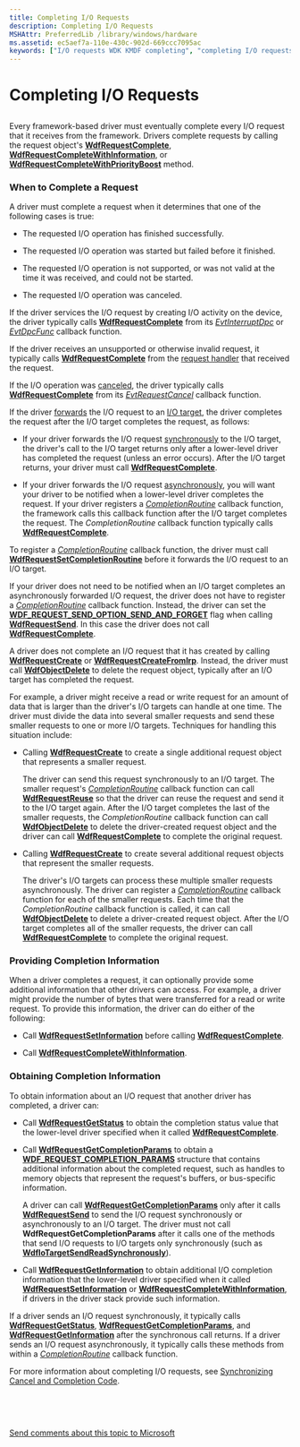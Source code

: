 ```yaml
---
title: Completing I/O Requests
description: Completing I/O Requests
MSHAttr: PreferredLib /library/windows/hardware
ms.assetid: ec5aef7a-110e-430c-902d-669ccc7095ac
keywords: ["I/O requests WDK KMDF completing", "completing I/O requests WDK KMDF", "request processing WDK KMDF completing requests", "status information WDK KMDF completing I/O requests"]
---
```


# Completing I/O Requests


## <a href="" id="ddk-completing-i-o-requests-df"></a>


Every framework-based driver must eventually complete every I/O request that it receives from the framework. Drivers complete requests by calling the request object's [**WdfRequestComplete**](https://msdn.microsoft.com/library/windows/hardware/ff549945), [**WdfRequestCompleteWithInformation**](https://msdn.microsoft.com/library/windows/hardware/ff549948), or [**WdfRequestCompleteWithPriorityBoost**](https://msdn.microsoft.com/library/windows/hardware/ff549949) method.

### When to Complete a Request

A driver must complete a request when it determines that one of the following cases is true:

-   The requested I/O operation has finished successfully.

-   The requested I/O operation was started but failed before it finished.

-   The requested I/O operation is not supported, or was not valid at the time it was received, and could not be started.

-   The requested I/O operation was canceled.

If the driver services the I/O request by creating I/O activity on the device, the driver typically calls [**WdfRequestComplete**](https://msdn.microsoft.com/library/windows/hardware/ff549945) from its [*EvtInterruptDpc*](https://msdn.microsoft.com/library/windows/hardware/ff541721) or [*EvtDpcFunc*](https://msdn.microsoft.com/library/windows/hardware/ff541683) callback function.

If the driver receives an unsupported or otherwise invalid request, it typically calls [**WdfRequestComplete**](https://msdn.microsoft.com/library/windows/hardware/ff549945) from the [request handler](request-handlers.md) that received the request.

If the I/O operation was [canceled](canceling-i-o-requests.md), the driver typically calls [**WdfRequestComplete**](https://msdn.microsoft.com/library/windows/hardware/ff549945) from its [*EvtRequestCancel*](https://msdn.microsoft.com/library/windows/hardware/ff541817) callback function.

If the driver [forwards](forwarding-i-o-requests.md) the I/O request to an [I/O target](using-i-o-targets.md), the driver completes the request after the I/O target completes the request, as follows:

-   If your driver forwards the I/O request [synchronously](sending-i-o-requests-synchronously.md) to the I/O target, the driver's call to the I/O target returns only after a lower-level driver has completed the request (unless an error occurs). After the I/O target returns, your driver must call [**WdfRequestComplete**](https://msdn.microsoft.com/library/windows/hardware/ff549945).

-   If your driver forwards the I/O request [asynchronously](sending-i-o-requests-asynchronously.md), you will want your driver to be notified when a lower-level driver completes the request. If your driver registers a [*CompletionRoutine*](https://msdn.microsoft.com/library/windows/hardware/ff540745) callback function, the framework calls this callback function after the I/O target completes the request. The *CompletionRoutine* callback function typically calls [**WdfRequestComplete**](https://msdn.microsoft.com/library/windows/hardware/ff549945).

To register a [*CompletionRoutine*](https://msdn.microsoft.com/library/windows/hardware/ff540745) callback function, the driver must call [**WdfRequestSetCompletionRoutine**](https://msdn.microsoft.com/library/windows/hardware/ff550030) before it forwards the I/O request to an I/O target.

If your driver does not need to be notified when an I/O target completes an asynchronously forwarded I/O request, the driver does not have to register a [*CompletionRoutine*](https://msdn.microsoft.com/library/windows/hardware/ff540745) callback function. Instead, the driver can set the [**WDF\_REQUEST\_SEND\_OPTION\_SEND\_AND\_FORGET**](https://msdn.microsoft.com/library/windows/hardware/ff552493) flag when calling [**WdfRequestSend**](https://msdn.microsoft.com/library/windows/hardware/ff550027). In this case the driver does not call [**WdfRequestComplete**](https://msdn.microsoft.com/library/windows/hardware/ff549945).

A driver does not complete an I/O request that it has created by calling [**WdfRequestCreate**](https://msdn.microsoft.com/library/windows/hardware/ff549951) or [**WdfRequestCreateFromIrp**](https://msdn.microsoft.com/library/windows/hardware/ff549953). Instead, the driver must call [**WdfObjectDelete**](https://msdn.microsoft.com/library/windows/hardware/ff548734) to delete the request object, typically after an I/O target has completed the request.

For example, a driver might receive a read or write request for an amount of data that is larger than the driver's I/O targets can handle at one time. The driver must divide the data into several smaller requests and send these smaller requests to one or more I/O targets. Techniques for handling this situation include:

-   Calling [**WdfRequestCreate**](https://msdn.microsoft.com/library/windows/hardware/ff549951) to create a single additional request object that represents a smaller request.

    The driver can send this request synchronously to an I/O target. The smaller request's [*CompletionRoutine*](https://msdn.microsoft.com/library/windows/hardware/ff540745) callback function can call [**WdfRequestReuse**](https://msdn.microsoft.com/library/windows/hardware/ff550026) so that the driver can reuse the request and send it to the I/O target again. After the I/O target completes the last of the smaller requests, the *CompletionRoutine* callback function can call [**WdfObjectDelete**](https://msdn.microsoft.com/library/windows/hardware/ff548734) to delete the driver-created request object and the driver can call [**WdfRequestComplete**](https://msdn.microsoft.com/library/windows/hardware/ff549945) to complete the original request.

-   Calling [**WdfRequestCreate**](https://msdn.microsoft.com/library/windows/hardware/ff549951) to create several additional request objects that represent the smaller requests.

    The driver's I/O targets can process these multiple smaller requests asynchronously. The driver can register a [*CompletionRoutine*](https://msdn.microsoft.com/library/windows/hardware/ff540745) callback function for each of the smaller requests. Each time that the *CompletionRoutine* callback function is called, it can call [**WdfObjectDelete**](https://msdn.microsoft.com/library/windows/hardware/ff548734) to delete a driver-created request object. After the I/O target completes all of the smaller requests, the driver can call [**WdfRequestComplete**](https://msdn.microsoft.com/library/windows/hardware/ff549945) to complete the original request.

### <a href="" id="providing-completion-information"></a> Providing Completion Information

When a driver completes a request, it can optionally provide some additional information that other drivers can access. For example, a driver might provide the number of bytes that were transferred for a read or write request. To provide this information, the driver can do either of the following:

-   Call [**WdfRequestSetInformation**](https://msdn.microsoft.com/library/windows/hardware/ff550032) before calling [**WdfRequestComplete**](https://msdn.microsoft.com/library/windows/hardware/ff549945).

-   Call [**WdfRequestCompleteWithInformation**](https://msdn.microsoft.com/library/windows/hardware/ff549948).

### <a href="" id="obtaining-completion-information"></a> Obtaining Completion Information

To obtain information about an I/O request that another driver has completed, a driver can:

-   Call [**WdfRequestGetStatus**](https://msdn.microsoft.com/library/windows/hardware/ff549974) to obtain the completion status value that the lower-level driver specified when it called [**WdfRequestComplete**](https://msdn.microsoft.com/library/windows/hardware/ff549945).

-   Call [**WdfRequestGetCompletionParams**](https://msdn.microsoft.com/library/windows/hardware/ff549961) to obtain a [**WDF\_REQUEST\_COMPLETION\_PARAMS**](https://msdn.microsoft.com/library/windows/hardware/ff552454) structure that contains additional information about the completed request, such as handles to memory objects that represent the request's buffers, or bus-specific information.

    A driver can call [**WdfRequestGetCompletionParams**](https://msdn.microsoft.com/library/windows/hardware/ff549961) only after it calls [**WdfRequestSend**](https://msdn.microsoft.com/library/windows/hardware/ff550027) to send the I/O request synchronously or asynchronously to an I/O target. The driver must not call **WdfRequestGetCompletionParams** after it calls one of the methods that send I/O requests to I/O targets only synchronously (such as [**WdfIoTargetSendReadSynchronously**](https://msdn.microsoft.com/library/windows/hardware/ff548669)).

-   Call [**WdfRequestGetInformation**](https://msdn.microsoft.com/library/windows/hardware/ff549965) to obtain additional I/O completion information that the lower-level driver specified when it called [**WdfRequestSetInformation**](https://msdn.microsoft.com/library/windows/hardware/ff550032) or [**WdfRequestCompleteWithInformation**](https://msdn.microsoft.com/library/windows/hardware/ff549948), if drivers in the driver stack provide such information.

If a driver sends an I/O request synchronously, it typically calls [**WdfRequestGetStatus**](https://msdn.microsoft.com/library/windows/hardware/ff549974), [**WdfRequestGetCompletionParams**](https://msdn.microsoft.com/library/windows/hardware/ff549961), and [**WdfRequestGetInformation**](https://msdn.microsoft.com/library/windows/hardware/ff549965) after the synchronous call returns. If a driver sends an I/O request asynchronously, it typically calls these methods from within a [*CompletionRoutine*](https://msdn.microsoft.com/library/windows/hardware/ff540745) callback function.

For more information about completing I/O requests, see [Synchronizing Cancel and Completion Code](synchronizing-cancel-and-completion-code.md).

 

 

[Send comments about this topic to Microsoft](mailto:wsddocfb@microsoft.com?subject=Documentation%20feedback%20%5Bwdf\wdf%5D:%20Completing%20I/O%20Requests%20%20RELEASE:%20%283/15/2016%29&body=%0A%0APRIVACY%20STATEMENT%0A%0AWe%20use%20your%20feedback%20to%20improve%20the%20documentation.%20We%20don't%20use%20your%20email%20address%20for%20any%20other%20purpose,%20and%20we'll%20remove%20your%20email%20address%20from%20our%20system%20after%20the%20issue%20that%20you're%20reporting%20is%20fixed.%20While%20we're%20working%20to%20fix%20this%20issue,%20we%20might%20send%20you%20an%20email%20message%20to%20ask%20for%20more%20info.%20Later,%20we%20might%20also%20send%20you%20an%20email%20message%20to%20let%20you%20know%20that%20we've%20addressed%20your%20feedback.%0A%0AFor%20more%20info%20about%20Microsoft's%20privacy%20policy,%20see%20http://privacy.microsoft.com/default.aspx. "Send comments about this topic to Microsoft")




